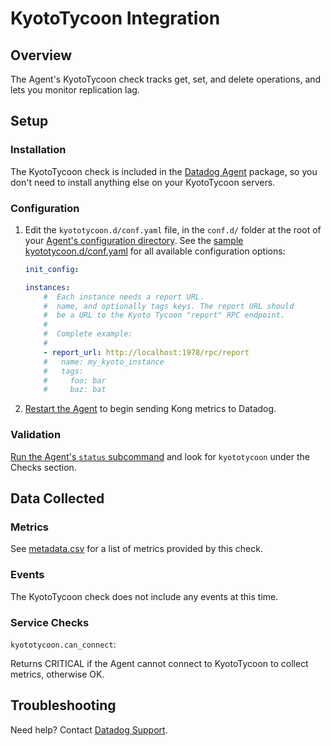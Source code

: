 # KyotoTycoon Integration

## Overview

The Agent's KyotoTycoon check tracks get, set, and delete operations, and lets you monitor replication lag.

## Setup
### Installation

The KyotoTycoon check is included in the [Datadog Agent][1] package, so you don't need to install anything else on your KyotoTycoon servers.

### Configuration

1. Edit the `kyototycoon.d/conf.yaml` file, in the `conf.d/` folder at the root of your [Agent's configuration directory][8].
    See the [sample kyototycoon.d/conf.yaml][2] for all available configuration options:

    ```yaml
    init_config:

    instances:
        #  Each instance needs a report URL.
        #  name, and optionally tags keys. The report URL should
        #  be a URL to the Kyoto Tycoon "report" RPC endpoint.
        #
        #  Complete example:
        #
        - report_url: http://localhost:1978/rpc/report
        #   name: my_kyoto_instance
        #   tags:
        #     foo: bar
        #     baz: bat
    ```

2. [Restart the Agent][7] to begin sending Kong metrics to Datadog.


### Validation

[Run the Agent's `status` subcommand][3] and look for `kyototycoon` under the Checks section.

## Data Collected
### Metrics

See [metadata.csv][4] for a list of metrics provided by this check.

### Events
The KyotoTycoon check does not include any events at this time.

### Service Checks

`kyototycoon.can_connect`:

Returns CRITICAL if the Agent cannot connect to KyotoTycoon to collect metrics, otherwise OK.

## Troubleshooting
Need help? Contact [Datadog Support][5].

[1]: https://app.datadoghq.com/account/settings#agent
[2]: https://github.com/DataDog/integrations-core/blob/master/kyototycoon/datadog_checks/kyototycoon/data/conf.yaml.example
[3]: https://docs.datadoghq.com/agent/faq/agent-commands/#agent-status-and-information
[4]: https://github.com/DataDog/integrations-core/blob/master/kyototycoon/metadata.csv
[5]: https://docs.datadoghq.com/help/
[7]: https://docs.datadoghq.com/agent/faq/agent-commands/#start-stop-restart-the-agent
[8]: https://docs.datadoghq.com/agent/faq/agent-configuration-files/#agent-configuration-directory
